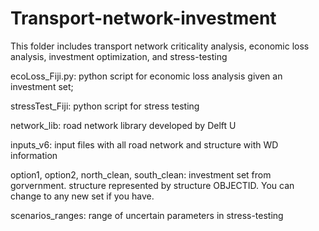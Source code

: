# Transport-network-investment
This folder includes transport network criticality analysis, economic loss analysis, investment optimization, and stress-testing

ecoLoss_Fiji.py: python script for economic loss analysis given an investment set;

stressTest_Fiji: python script for stress testing

network_lib: road network library developed by Delft U

inputs_v6: input files with all road network and structure with WD information

option1, option2, north_clean, south_clean: investment set from gorvernment. structure represented by structure OBJECTID. You can change to any new set if you have.

scenarios_ranges: range of uncertain parameters in stress-testing
